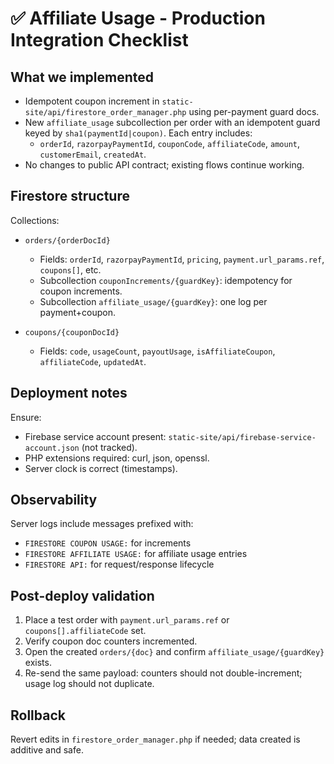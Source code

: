# ✅ Affiliate Usage - Production Integration Checklist

## What we implemented

- Idempotent coupon increment in `static-site/api/firestore_order_manager.php` using per-payment guard docs.
- New `affiliate_usage` subcollection per order with an idempotent guard keyed by `sha1(paymentId|coupon)`. Each entry includes:
  - `orderId`, `razorpayPaymentId`, `couponCode`, `affiliateCode`, `amount`, `customerEmail`, `createdAt`.
- No changes to public API contract; existing flows continue working.

## Firestore structure

Collections:

- `orders/{orderDocId}`
  - Fields: `orderId`, `razorpayPaymentId`, `pricing`, `payment.url_params.ref`, `coupons[]`, etc.
  - Subcollection `couponIncrements/{guardKey}`: idempotency for coupon increments.
  - Subcollection `affiliate_usage/{guardKey}`: one log per payment+coupon.

- `coupons/{couponDocId}`
  - Fields: `code`, `usageCount`, `payoutUsage`, `isAffiliateCoupon`, `affiliateCode`, `updatedAt`.

## Deployment notes

Ensure:

- Firebase service account present: `static-site/api/firebase-service-account.json` (not tracked).
- PHP extensions required: curl, json, openssl.
- Server clock is correct (timestamps).

## Observability

Server logs include messages prefixed with:

- `FIRESTORE COUPON USAGE:` for increments
- `FIRESTORE AFFILIATE USAGE:` for affiliate usage entries
- `FIRESTORE API:` for request/response lifecycle

## Post-deploy validation

1. Place a test order with `payment.url_params.ref` or `coupons[].affiliateCode` set.
2. Verify coupon doc counters incremented.
3. Open the created `orders/{doc}` and confirm `affiliate_usage/{guardKey}` exists.
4. Re-send the same payload: counters should not double-increment; usage log should not duplicate.

## Rollback

Revert edits in `firestore_order_manager.php` if needed; data created is additive and safe.

